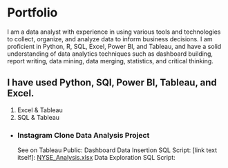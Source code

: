 # Portfolio
I am a data analyst with experience in using various tools and technologies to collect, organize, and analyze data to inform business decisions. I am proficient in Python, R, SQL, Excel, Power BI, and Tableau, and have a solid understanding of data analytics techniques such as dashboard building, report writing, data mining, data merging, statistics, and critical thinking.

## I have used Python, SQl, Power BI, Tableau, and Excel. 

1. Excel & Tableau
2. SQL & Tableau
  * ### Instagram Clone Data Analysis Project
    See on Tableau Public: Dashboard
    Data Insertion SQL Script: [link text itself]: [NYSE_Analysis.xlsx](https://github.com/riddhikhokhariya/DataAnalystPortfolio/blob/main/NYSE_Analysis.xlsx)
    Data Exploration SQL Script: 
